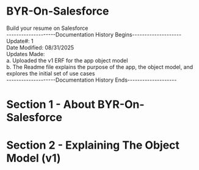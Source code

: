 # BYR-On-Salesforce
Build your resume on Salesforce  
--------------------Documentation History Begins--------------------  
Update#: 1  
Date Modified: 08/31/2025  
Updates Made:  
  a. Uploaded the v1 ERF for the app object model  
  b. The Readme file explains the purpose of the app, the object model, and explores the initial set of use cases  
--------------------Documentation History Ends--------------------  

# Section 1 - About BYR-On-Salesforce

# Section 2 - Explaining The Object Model (v1)


